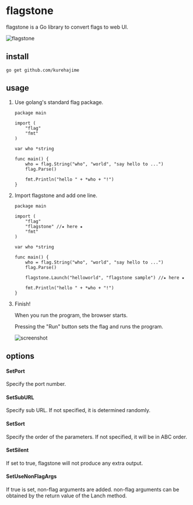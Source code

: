 # flagstone

flagstone is a Go library to convert flags to web UI.

![flagstone](https://user-images.githubusercontent.com/4569916/74206771-2831b700-4cc0-11ea-87fc-e88c9b23261c.png) 

## install 

```
go get github.com/kurehajime
```

## usage

1. Use golang's standard flag package.


    ```
    package main

    import (
        "flag"
        "fmt"
    )

    var who *string

    func main() {
        who = flag.String("who", "world", "say hello to ...")
        flag.Parse()

        fmt.Println("hello " + *who + "!")
    }
    ```

1. Import flagstone and add one line.

    ```
    package main

    import (
        "flag"
        "flagstone" //★ here ★
        "fmt"
    )

    var who *string

    func main() {
        who = flag.String("who", "world", "say hello to ...")
        flag.Parse()

        flagstone.Launch("helloworld", "flagstone sample") //★ here ★

        fmt.Println("hello " + *who + "!")
    }

    ```

1. Finish!

    When you run the program, the browser starts.

    Pressing the "Run" button sets the flag and runs the program.


    ![screenshot](https://user-images.githubusercontent.com/4569916/74208613-ac3b6d00-4cc7-11ea-9f3c-e686874f2e38.png)

## options

#### SetPort

Specify the port number.

#### SetSubURL


Specify sub URL.
If not specified, it is determined randomly.


#### SetSort

Specify the order of the parameters.
If not specified, it will be in ABC order.

#### SetSilent

If set to true, flagstone will not produce any extra output.

#### SetUseNonFlagArgs

If true is set, non-flag arguments are added.
non-flag arguments can be obtained by the return value of the Lanch method.